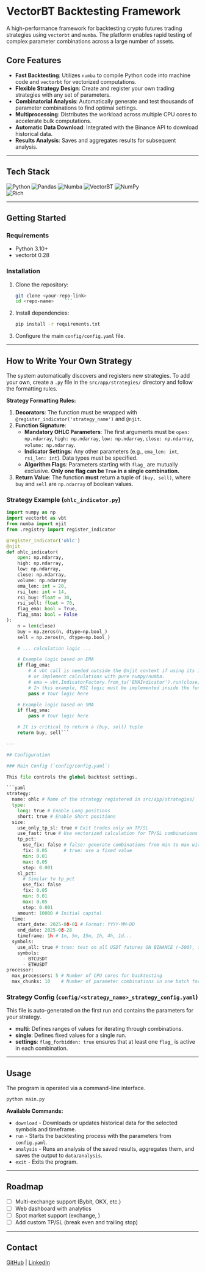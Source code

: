 # VectorBT Backtesting Framework

A high-performance framework for backtesting crypto futures trading strategies using `vectorbt` and `numba`. The platform enables rapid testing of complex parameter combinations across a large number of assets.

## Core Features

-   **Fast Backtesting**: Utilizes `numba` to compile Python code into machine code and `vectorbt` for vectorized computations.
-   **Flexible Strategy Design**: Create and register your own trading strategies with any set of parameters.
-   **Combinatorial Analysis**: Automatically generate and test thousands of parameter combinations to find optimal settings.
-   **Multiprocessing**: Distributes the workload across multiple CPU cores to accelerate bulk computations.
-   **Automatic Data Download**: Integrated with the Binance API to download historical data.
-   **Results Analysis**: Saves and aggregates results for subsequent analysis.

---  

## Tech Stack

![Python](https://img.shields.io/badge/Python-3776AB?style=for-the-badge&logo=python&logoColor=white)
![Pandas](https://img.shields.io/badge/Pandas-150458?style=for-the-badge&logo=pandas&logoColor=white)
![Numba](https://img.shields.io/badge/Numba-00A3E0?style=for-the-badge&logo=python&logoColor=white)
![VectorBT](https://img.shields.io/badge/VectorBT-1A1A1A?style=for-the-badge)
![NumPy](https://img.shields.io/badge/NumPy-013243?style=for-the-badge&logo=numpy&logoColor=white)  
![Rich](https://img.shields.io/badge/Rich-9C27B0?style=for-the-badge&logo=python&logoColor=white)


---  

## Getting Started

### Requirements

-   Python 3.10+
-   vectorbt 0.28

### Installation

1.  Clone the repository:
    ```bash  
    git clone <your-repo-link>  
    cd <repo-name>    ```  
2.  Install dependencies:
    ```bash  
    pip install -r requirements.txt  
    ```  
3.  Configure the main `config/config.yaml` file.

---  

## How to Write Your Own Strategy

The system automatically discovers and registers new strategies. To add your own, create a `.py` file in the `src/app/strategies/` directory and follow the formatting rules.

**Strategy Formatting Rules:**

1.  **Decorators**: The function must be wrapped with `@register_indicator('strategy_name')` and `@njit`.
2.  **Function Signature**:
    *   **Mandatory OHLC Parameters**: The first arguments must be `open: np.ndarray`, `high: np.ndarray`, `low: np.ndarray`, `close: np.ndarray`, `volume: np.ndarray`.
    *   **Indicator Settings**: Any other parameters (e.g., `ema_len: int`, `rsi_len: int`). Data types must be specified.
    *   **Algorithm Flags**: Parameters starting with `flag_` are mutually exclusive. **Only one flag can be `True` in a single combination.**
3.  **Return Value**: The function **must** return a tuple of `(buy, sell)`, where `buy` and `sell` are `np.ndarray` of boolean values.

### Strategy Example (`ohlc_indicator.py`)

```python  
import numpy as np
import vectorbt as vbt
from numba import njit
from .registry import register_indicator

@register_indicator('ohlc')
@njit
def ohlc_indicator(
    open: np.ndarray,
    high: np.ndarray,
    low: np.ndarray,
    close: np.ndarray,
    volume: np.ndarray
    ema_len: int = 20,
    rsi_len: int = 14,
    rsi_buy: float = 30,
    rsi_sell: float = 70,
    flag_ema: bool = True,
    flag_sma: bool = False
):
    n = len(close)
    buy = np.zeros(n, dtype=np.bool_)
    sell = np.zeros(n, dtype=np.bool_)

    # ... calculation logic ...

    # Example logic based on EMA
    if flag_ema:
        # A vbt call is needed outside the @njit context if using its indicators,
        # or implement calculations with pure numpy/numba.
        # ema = vbt.IndicatorFactory.from_ta('EMAIndicator').run(close, ema_len).ema_indicator
        # In this example, RSI logic must be implemented inside the function.
        pass # Your logic here

    # Example logic based on SMA
    if flag_sma:
        pass # Your logic here

    # It is critical to return a (buy, sell) tuple
    return buy, sell```

---

## Configuration

### Main Config (`config/config.yaml`)

This file controls the global backtest settings.

```yaml
strategy:
  name: ohlc # Name of the strategy registered in src/app/strategies/
  type:
    long: true # Enable Long positions
    short: true # Enable Short positions
  size:
    use_only_tp_sl: true # Exit trades only on TP/SL
    use_fast: true # Use vectorized calculation for TP/SL combinations
    tp_pct:
      use_fix: false # false: generate combinations from min to max with a step
      fix: 0.05      # true: use a fixed value
      min: 0.01
      max: 0.05
      step: 0.001
    sl_pct:
      # Similar to tp_pct
      use_fix: false
      fix: 0.05
      min: 0.01
      max: 0.05
      step: 0.001
    amount: 10000 # Initial capital
  time:
    start_date: 2025-08-01 # Format: YYYY-MM-DD
    end_date: 2025-08-28
    timeframe: 1h # 1m, 5m, 15m, 1h, 4h, 1d...
  symbols:
    use_all: true # true: test on all USDT futures ON BINANCE (~500), false: use the list below
    symbols:
      - BTCUSDT
	  - ETHUSDT
processor:
  max_processors: 5 # Number of CPU cores for backtesting
  max_chunks: 10    # Number of parameter combinations in one batch for processing
```

### Strategy Config (`config/<strategy_name>_strategy_config.yaml`)

This file is auto-generated on the first run and contains the parameters for your strategy.

-   **multi**: Defines ranges of values for iterating through combinations.
-   **single**: Defines fixed values for a single run.
-   **settings**: `flag_forbidden: true` ensures that at least one `flag_` is active in each combination.

---  

## Usage

The program is operated via a command-line interface.

```bash  
python main.py 
```  

**Available Commands:**

-   `download` - Downloads or updates historical data for the selected symbols and timeframe.
-   `run` - Starts the backtesting process with the parameters from `config.yaml`.
-   `analysis` - Runs an analysis of the saved results, aggregates them, and saves the output to `data/analysis`.
-   `exit` - Exits the program.

---  

## Roadmap

-   [ ] Multi-exchange support (Bybit, OKX, etc.)
-   [ ] Web dashboard with analytics
-   [ ] Spot market support (exchange, )
-  [ ] Add custom TP/SL (break even and trailing stop)

---  

## Contact
[GitHub](https://github.com/sotaireange/cv) | [LinkedIn](https://www.linkedin.com/in/sotaireange/)